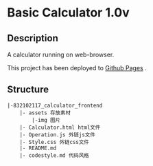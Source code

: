 # Basic Calculator  1.0v

## Description

A calculator running on web-browser.

This project has been deployed to [Github Pages](https://warpshlczy.github.io/Calculator-Web/) .

## Structure

```
|-832102117_calculator_frontend
	|- assets 存放素材
		|-img 图片
	|- Calculator.html html文件 
	|- Operation.js 外链js文件
	|- Style.css 外链css文件
	|- README.md 
	|- codestyle.md 代码风格
```

